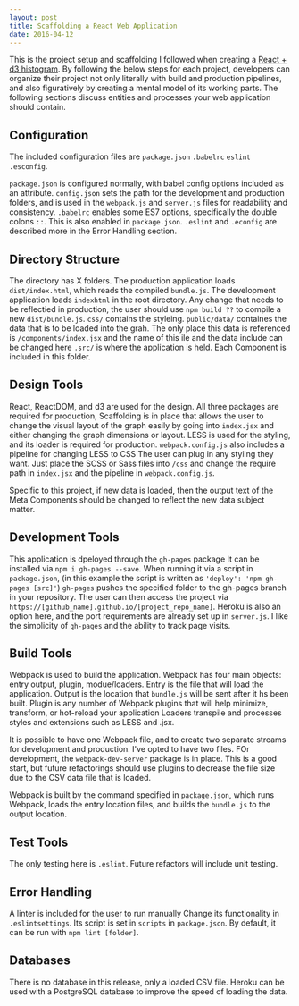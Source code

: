 ```yaml
---
layout: post
title: Scaffolding a React Web Application
date: 2016-04-12
---
```

This is the project setup and scaffolding I followed when creating a [React + d3 histogram](http://jamesanaipakos.com/react-d3-data-viz/). By following the below steps for each project, developers can organize their project not only literally with build and production pipelines, and also figuratively by creating a mental model of its working parts. The following sections discuss entities and processes your web application should contain.

## Configuration
The included configuration files are `package.json` `.babelrc` `eslint` `.esconfig`.


`package.json` is configured normally, with babel config options included as an attribute. `config.json` sets the path for the development and production folders, and is used in the `webpack.js` and `server.js` files for readability and consistency. `.babelrc` enables some ES7 options, specifically the double colons `::`. This is also enabled in `package.json`. `.eslint` and `.econfig` are described more in the Error Handling section.

## Directory Structure

The directory has X folders. The production application loads `dist/index.html`, which reads the compiled `bundle.js`. The development application loads `indexhtml` in the root directory. Any change that needs to be reflectied in production, the user should use `npm build ??` to compile a new `dist/bundle.js`. `css/` contains the styleing. `public/data/` containes the data that is to be loaded into the grah. The only place this data is referenced is `/components/index.jsx` and the name of this ile and the data include can be changed here `.src/` is where the application is held. Each Component is included in this folder.

## Design Tools
React, ReactDOM, and d3 are used for the design. All three packages are required for production, Scaffolding is in place that allows the user to change the visual layout of the graph easily by going into `index.jsx` and either changing the graph dimensions or layout. LESS is used for the styling, and its loader is required for production. `webpack.config.js` also includes a pipeline for changing LESS to CSS The user can plug in any styilng they want. Just place the SCSS or Sass files into `/css` and change the require path in `index.jsx` and the pipeline in `webpack.config.js`.

Specific to this project, if new data is loaded, then the output text of the Meta Components should be changed to reflect the new data subject matter.

## Development Tools
This application is dpeloyed through the `gh-pages` package It can be installed via `npm i gh-pages --save`. When running it via a script in `package.json`, (in this example the script is written as `'deploy': 'npm gh-pages [src]'`) `gh-pages` pushes the specified folder to the gh-pages branch in your repository. The user can then access the project via `https://[github_name].github.io/[project_repo_name]`. Heroku is also an option here, and the port requirements are already set up in `server.js`. I like the simplicity of `gh-pages` and the ability to track page visits.

## Build Tools
Webpack is used to build the application. Webpack has four main objects: entry output, plugin, modue/loaders. Entry is the file that will load the application. Output is the location that `bundle.js` will be sent after it hs been built. Plugin is any number of Webpack plugins that will help minimize, transform, or hot-reload your application Loaders transpile and processes styles and extensions such as LESS and .jsx.

It is possible to have one Webpack file, and to create two separate streams for development and production. I've opted to have two files. FOr development, the `webpack-dev-server` package is in place. This is a good start, but future refactorings should use plugins to decrease the file size due to the CSV data file that is loaded.

Webpack is built by the command specified in `package.json`, which runs Webpack, loads the entry location files, and builds the `bundle.js` to the output location.

## Test Tools
The only testing here is `.eslint`. Future refactors will include unit testing.

## Error Handling
A linter is included for the user to run manually Change its functionality in `.eslintsettings`. Its script is set in `scripts` in `package.json`. By default, it can be run with `npm lint [folder]`.

## Databases
There is no database in this release, only a loaded CSV file. Heroku can be used with a PostgreSQL database to improve the speed of loading the data.


